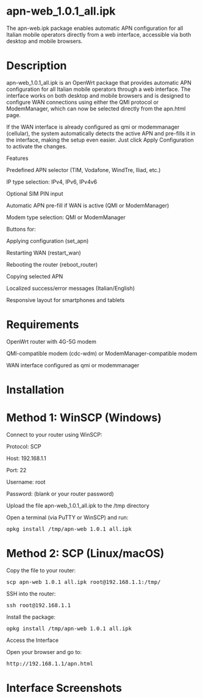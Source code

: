 # apn-web_1.0.1_all.ipk

The apn-web.ipk package enables automatic APN configuration for all Italian mobile operators directly from a web interface, accessible via both desktop and mobile browsers.

# Description

apn-web_1.0.1_all.ipk is an OpenWrt package that provides automatic APN configuration for all Italian mobile operators through a web interface. The interface works on both desktop and mobile browsers and is designed to configure WAN connections using either the QMI protocol or ModemManager, which can now be selected directly from the apn.html page.

If the WAN interface is already configured as qmi or modemmanager (cellular), the system automatically detects the active APN and pre-fills it in the interface, making the setup even easier. Just click Apply Configuration to activate the changes.

Features

Predefined APN selector (TIM, Vodafone, WindTre, Iliad, etc.)

IP type selection: IPv4, IPv6, IPv4v6

Optional SIM PIN input

Automatic APN pre-fill if WAN is active (QMI or ModemManager)

Modem type selection: QMI or ModemManager

Buttons for:

Applying configuration (set_apn)

Restarting WAN (restart_wan)

Rebooting the router (reboot_router)

Copying selected APN

Localized success/error messages (Italian/English)

Responsive layout for smartphones and tablets

# Requirements

OpenWrt router with 4G-5G modem

QMI-compatible modem (cdc-wdm) or ModemManager-compatible modem

WAN interface configured as qmi or modemmanager

# Installation
# Method 1: WinSCP (Windows)

Connect to your router using WinSCP:

Protocol: SCP

Host: 192.168.1.1

Port: 22

Username: root

Password: (blank or your router password)

Upload the file apn-web_1.0.1_all.ipk to the /tmp directory

Open a terminal (via PuTTY or WinSCP) and run:

<pre>opkg install /tmp/apn-web_1.0.1_all.ipk</pre>

# Method 2: SCP (Linux/macOS)

Copy the file to your router:

<pre>scp apn-web_1.0.1_all.ipk root@192.168.1.1:/tmp/</pre>


SSH into the router:

<pre>ssh root@192.168.1.1</pre>


Install the package:

<pre>opkg install /tmp/apn-web_1.0.1_all.ipk</pre>

Access the Interface

Open your browser and go to:

<pre>http://192.168.1.1/apn.html</pre>

# Interface Screenshots


